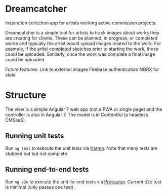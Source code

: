 # Dreamcatcher

Inspiration collection app for artists working active commission projects.

Dreamcatcher is a simple tool for artists to track images about works they are creating for clients. These can be planned, in progress, or completed works and typically the artist would upload images related to the work. For example, if the artist completed sketches prior to starting the work, those could be uploaded. Similarly, once the work was complete a final image could be uploaded.

Future features:
Link to external images
Firebase authentication
NGRX for state

# Structure

The view is a simple Angular 7 web app (not a PWA or single page) and the controller is also in Angular 7. The model is in Contentful (a headless CMSaaS).

## Running unit tests

Run `ng test` to execute the unit tests via [Karma](https://karma-runner.github.io). Note that many tests are stubbed out but not complete.

## Running end-to-end tests

Run `ng e2e` to execute the end-to-end tests via [Protractor](http://www.protractortest.org/). 
Current e2e test is minimal (only passes one test).

